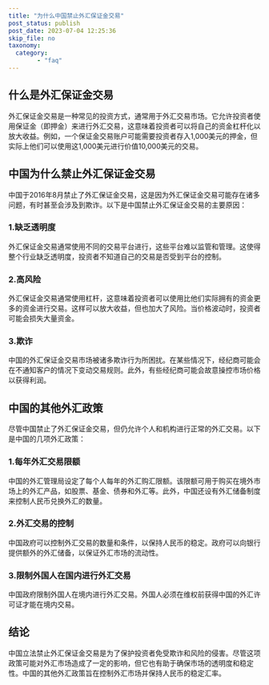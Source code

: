 ```yaml
---
title: "为什么中国禁止外汇保证金交易"
post_status: publish
post_date: 2023-07-04 12:25:36
skip_file: no
taxonomy:
  category:
        - "faq"
---
```


## 什么是外汇保证金交易

外汇保证金交易是一种常见的投资方式，通常用于外汇交易市场。它允许投资者使用保证金（即押金）来进行外汇交易，这意味着投资者可以将自己的资金杠杆化以放大收益。例如，一个保证金交易账户可能需要投资者存入1,000美元的押金，但实际上他们可以使用这1,000美元进行价值10,000美元的交易。

## 中国为什么禁止外汇保证金交易

中国于2016年8月禁止了外汇保证金交易，这是因为外汇保证金交易可能存在诸多问题，有时甚至会涉及到欺诈。以下是中国禁止外汇保证金交易的主要原因：

### 1.缺乏透明度

外汇保证金交易通常使用不同的交易平台进行，这些平台难以监管和管理。这使得整个行业缺乏透明度，投资者不知道自己的交易是否受到平台的控制。

### 2.高风险

外汇保证金交易通常使用杠杆，这意味着投资者可以使用比他们实际拥有的资金更多的资金进行交易。这样可以放大收益，但也加大了风险。当价格波动时，投资者可能会损失大量资金。

### 3.欺诈

中国的外汇保证金交易市场被诸多欺诈行为所困扰。在某些情况下，经纪商可能会在不通知客户的情况下变动交易规则。此外，有些经纪商可能会故意操控市场价格以获得利润。

## 中国的其他外汇政策

尽管中国禁止了外汇保证金交易，但仍允许个人和机构进行正常的外汇交易。以下是中国的几项外汇政策：

### 1.每年外汇交易限额

中国的外汇管理局设定了每个人每年的外汇购汇限额。该限额可用于购买在境外市场上的外汇产品，如股票、基金、债券和外汇等。此外，中国还设有外汇储备制度来控制人民币兑换外汇的数量。

### 2.外汇交易的控制

中国政府可以控制外汇交易的数量和条件，以保持人民币的稳定。政府可以向银行提供额外的外汇储备，以保证外汇市场的流动性。

### 3.限制外国人在国内进行外汇交易

中国政府限制外国人在境内进行外汇交易。外国人必须在维权前获得中国的外汇许可证才能在境内交易。

## 结论

中国立法禁止外汇保证金交易是为了保护投资者免受欺诈和风险的侵害。尽管这项政策可能对外汇市场造成了一定的影响，但它也有助于确保市场的透明度和稳定性。中国的其他外汇政策旨在控制外汇市场并保持人民币的稳定汇率。
